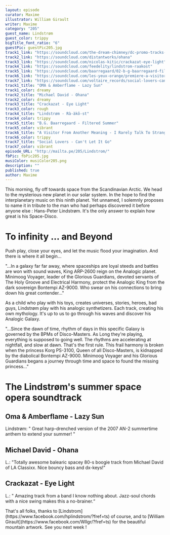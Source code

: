 ```yaml
---
layout: episode
curator: Maxime
illustrator: William Girault
writer: Maxime
category: "205"
guest_name: Lindstrøm
guest_color: trippy
bigTitle_font_ratio: "6"
guestPic: guestPic205.jpg
track1_link: "https://soundcloud.com/the-dream-chimney/dc-promo-tracks-8-oma-amberflame-lazy-sun"
track2_link: "https://soundcloud.com/distantworks/ohana"
track3_link: "https://soundcloud.com/nicolas-kitic/crackazat-eye-light"
track4_link: "https://soundcloud.com/feedelity/lindstrom-raakost"
track5_link: "https://soundcloud.com/baarregaard/02-b-g-baarregaard-filtered"
track6_link: "https://soundcloud.com/les-yeux-orange/premiere-a-visitor-from-another-meaning-i-rarely-talk-to-strangers"
track7_link: "https://soundcloud.com/voltaire_records/social-lovers-cant-let-it-go"
track1_title: "OMA & Amberflame - Lazy Sun"
track1_color: dreamy
track2_title: "Michael David - Ohana"
track2_color: dreamy
track3_title: "Crackazat - Eye Light"
track3_color: rough
track4_title: "Lindstrøm - Rà-àkõ-st"
track4_color: trippy
track5_title: "B.G. Baarregaard - Filtered Summer"
track5_color: vibrant
track6_title: "A Visitor From Another Meaning - I Rarely Talk To Strangers"
track6_color: trippy
track7_title: "Social Lovers - Can't Let It Go"
track7_color: vibrant
episode_URL: "http://mailta.pe/205/Lindstrom/"
fbPic: fbPic205.jpg
musiColor: musiColor205.png
description: ""
published: true
author: Maxime
---
```






<p id="introduction">This morning, fly off towards space from the Scandinavian Arctic. We head to the mysterious new planet in our solar system. In the hope to find the interplanetary music on this ninth planet. Yet unnamed, I solemnly proposes to name it in tribute to the man who had perhaps discovered it before anyone else : Hans-Peter Lindstrøm. It's the only answer to explain how great is his Space-Disco. </p>

# To infinity ... and Beyond

Push play, close your eyes, and let the music flood your imagination. And there is where it all begin...

"...In a galaxy far far away, where spaceships are loyal steeds and battles are won with sound waves, King ARP-2600 reign on the Analogic planet. Minimoog Voyager, leader of the Glorious Guardians, devoted servants of The Holy Groove and Electrical Harmony, protect the Analogic King from the dark sovereign  Bontempi AZ-9000. Who swear on his connections to bring down his great contender..."

As a child who play with his toys, creates universes, stories, heroes, bad guys, Lindstrøm play with his analogic synthetizers. Each track, creating his own mythology. It's up to us to go through his waves and discover his Analogic Galaxy. 

"...Since the dawn of time, rhythm of days in this specific Galaxy is governed by the BPMs of Disco-Masters. As Long they're playing, everything is supposed to going well. The rhythms are accelerating at nightfall, and slow at dawn. That's the first rule. This frail harmony is broken when the princess Korg PS-3100, Queen of all Disco-Masters, is kidnapped by the diabolical Bontempi AZ-9000. Minimoog Voyager and his Glorious Guardians begans a journey through time and space to found the missing princess..."

# The Lindstrøm's summer space opera soundtrack
 
## Oma & Amberflame - Lazy Sun
Lindstrøm: " Great harp-drenched version of the 2007 AN-2 summertime anthem to extend your summer! "

## Michael David - Ohana
L.: "Totally awesome balearic spacey 80-s boogie track from Michael David of LA Classixx. Nice bouncy bass and dx-keys!"

## Crackazat - Eye Light
L.: " Amazing track from a band I know nothing about. Jazz-soul chords with a nice swing makes this a no-brainer.“
 
<p id="outroduction">
That's all folks, thanks to [Lindstrom](https://www.facebook.com/hplindstrom/?fref=ts) of course, and to [William Girault](https://www.facebook.com/Wllgr/?fref=ts) for the beautiful mountain artwork. See you next week !
</p>

